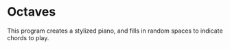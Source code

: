# Octaves

This program creates a stylized piano, and fills in random spaces to indicate chords to play.
